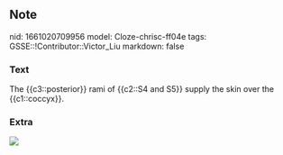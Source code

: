 ## Note
nid: 1661020709956
model: Cloze-chrisc-ff04e
tags: GSSE::!Contributor::Victor_Liu
markdown: false

### Text
The {{c3::posterior}} rami of {{c2::S4 and S5}} supply the skin over the {{c1::coccyx}}.

### Extra
<img src="B9781416047056000089_f008-014-9781416047056.jpg">
